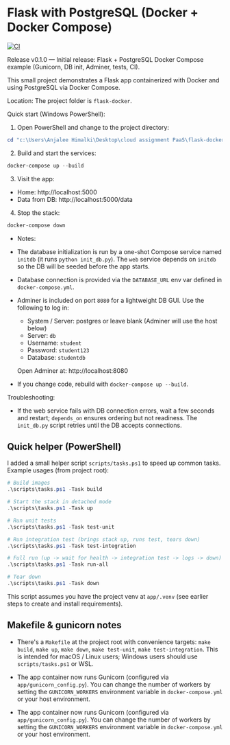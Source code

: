
# Flask with PostgreSQL (Docker + Docker Compose)

<!-- CI badge: replace OWNER/REPO in the URL below with your GitHub repository to enable the badge -->
[![CI](https://github.com/Anjalee9814/FlaskApp/actions/workflows/ci.yml/badge.svg)](https://github.com/Anjalee9814/FlaskApp/actions/workflows/ci.yml)

Release v0.1.0 — Initial release: Flask + PostgreSQL Docker Compose example (Gunicorn, DB init, Adminer, tests, CI).

This small project demonstrates a Flask app containerized with Docker and using PostgreSQL via Docker Compose.

Location: The project folder is `flask-docker`.

Quick start (Windows PowerShell):

1. Open PowerShell and change to the project directory:

```powershell
cd "c:\Users\Anjalee Himalki\Desktop\cloud assignment PaaS\flask-docker"
```

2. Build and start the services:

```powershell
docker-compose up --build
```

3. Visit the app:

- Home: http://localhost:5000
- Data from DB: http://localhost:5000/data

4. Stop the stack:

```powershell
docker-compose down
```

- Notes:
- The database initialization is run by a one-shot Compose service named `initdb` (it runs `python init_db.py`). The `web` service depends on `initdb` so the DB will be seeded before the app starts.
- Database connection is provided via the `DATABASE_URL` env var defined in `docker-compose.yml`.
- Adminer is included on port `8080` for a lightweight DB GUI. Use the following to log in:

	- System / Server: postgres or leave blank (Adminer will use the host below)
	- Server: `db`
	- Username: `student`
	- Password: `student123`
	- Database: `studentdb`

	Open Adminer at: http://localhost:8080
- If you change code, rebuild with `docker-compose up --build`.

Troubleshooting:
- If the web service fails with DB connection errors, wait a few seconds and restart; `depends_on` ensures ordering but not readiness. The `init_db.py` script retries until the DB accepts connections.

Quick helper (PowerShell)
-------------------------
I added a small helper script `scripts/tasks.ps1` to speed up common tasks. Example usages (from project root):

```powershell
# Build images
.\scripts\tasks.ps1 -Task build

# Start the stack in detached mode
.\scripts\tasks.ps1 -Task up

# Run unit tests
.\scripts\tasks.ps1 -Task test-unit

# Run integration test (brings stack up, runs test, tears down)
.\scripts\tasks.ps1 -Task test-integration

# Full run (up -> wait for health -> integration test -> logs -> down)
.\scripts\tasks.ps1 -Task run-all

# Tear down
.\scripts\tasks.ps1 -Task down
```

This script assumes you have the project venv at `app/.venv` (see earlier steps to create and install requirements).

Makefile & gunicorn notes
-------------------------
- There's a `Makefile` at the project root with convenience targets: `make build`, `make up`, `make down`, `make test-unit`, `make test-integration`. This is intended for macOS / Linux users; Windows users should use `scripts/tasks.ps1` or WSL.

- The app container now runs Gunicorn (configured via `app/gunicorn_config.py`). You can change the number of workers by setting the `GUNICORN_WORKERS` environment variable in `docker-compose.yml` or your host environment.
 - The app container now runs Gunicorn (configured via `app/gunicorn_config.py`). You can change the number of workers by setting the `GUNICORN_WORKERS` environment variable in `docker-compose.yml` or your host environment.

